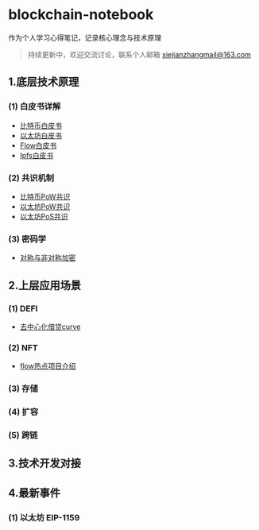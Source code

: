 
# blockchain-notebook

作为个人学习心得笔记，记录核心理念与技术原理

> 持续更新中，欢迎交流讨论，联系个人邮箱 xiejianzhangmail@163.com

## 1.底层技术原理

### (1) 白皮书详解

  * [比特币白皮书](1.公链底层技术原理/1.1白皮书详解/0.比特币白皮书.md) 
  * [以太坊白皮书](1.公链底层技术原理/1.1白皮书详解/1.以太坊白皮书.md) 
  * [Flow白皮书](1.公链底层技术原理/1.1白皮书详解/3.Flow白皮书.md) 
  * [Ipfs白皮书](1.公链底层技术原理/1.1白皮书详解/4.Ipfs白皮书.md) 

### (2) 共识机制

  * [比特币PoW共识](1.公链底层技术原理/1.2共识机制/0.比特币Pow共识.md) 
  * [以太坊PoW共识](1.公链底层技术原理/1.2共识机制/1.以太坊Pow共识.md) 
  * [以太坊PoS共识](1.公链底层技术原理/1.2共识机制/2.以太坊Pos共识.md) 

### (3) 密码学

  * [对称与非对称加密](1.公链底层技术原理/1.2共识机制/0.对称与非对称加密.md) 


## 2.上层应用场景

### (1) DEFI

  * [去中心化借贷curve](2.公链上层应用场景/(1)DEFI/1.去中心化借贷curve.md) 

### (2) NFT

  * [flow热点项目介绍](2.公链上层应用场景/(1)DEFI/1.flow热点项目介绍.md) 


### (3) 存储

### (4) 扩容

### (5) 跨链


## 3.技术开发对接


## 4.最新事件


### (1) 以太坊 EIP-1159
